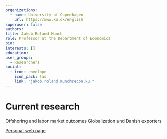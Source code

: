 ```yaml
---
organizations:
  - name: University of Copenhagen
    url: https://www.ku.dk/english
superuser: false
authors:
title: Jakob Roland Munch
role: Professor at the Department of Economics
bio: 
interests: []
education: 
user_groups:
  - Researchers
social:
  - icon: envelope
    icon_pack: fas
    link: "jakob.roland.munch@econ.ku."
---
```


# Current research
  Offshoring and labor market outcomes
  Globalization and Danish exporters

[Personal web page](https://sites.google.com/view/jakob-roland-munch)
